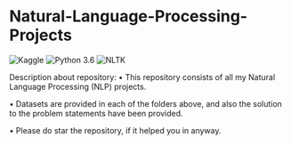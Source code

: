 # Natural-Language-Processing-Projects

![Kaggle](https://img.shields.io/badge/Dataset-Kaggle-blue.svg) ![Python 3.6](https://img.shields.io/badge/Python-3.6-brightgreen.svg) ![NLTK](https://img.shields.io/badge/Library-NLTK-orange.svg)

Description about repository:
• This repository consists of all my Natural Language Processing (NLP) projects.

• Datasets are provided in each of the folders above, and also the solution to the problem statements have been provided.

• Please do star the repository, if it helped you in anyway.
